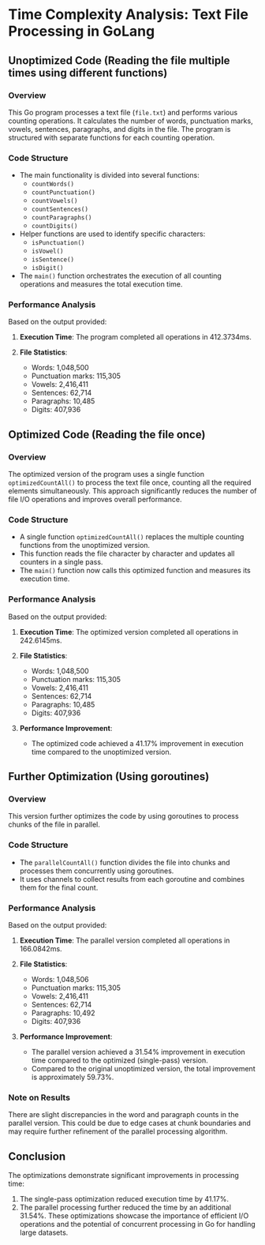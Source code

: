 # Time Complexity Analysis: Text File Processing in GoLang

## Unoptimized Code (Reading the file multiple times using different functions)

### Overview
This Go program processes a text file (`file.txt`) and performs various counting operations. It calculates the number of words, punctuation marks, vowels, sentences, paragraphs, and digits in the file. The program is structured with separate functions for each counting operation.

### Code Structure
- The main functionality is divided into several functions:
  - `countWords()`
  - `countPunctuation()`
  - `countVowels()`
  - `countSentences()`
  - `countParagraphs()`
  - `countDigits()`
- Helper functions are used to identify specific characters:
  - `isPunctuation()`
  - `isVowel()`
  - `isSentence()`
  - `isDigit()`
- The `main()` function orchestrates the execution of all counting operations and measures the total execution time.

### Performance Analysis
Based on the output provided:

1. **Execution Time**: The program completed all operations in 412.3734ms.

2. **File Statistics**:
   - Words: 1,048,500
   - Punctuation marks: 115,305
   - Vowels: 2,416,411
   - Sentences: 62,714
   - Paragraphs: 10,485
   - Digits: 407,936

## Optimized Code (Reading the file once)

### Overview
The optimized version of the program uses a single function `optimizedCountAll()` to process the text file once, counting all the required elements simultaneously. This approach significantly reduces the number of file I/O operations and improves overall performance.

### Code Structure
- A single function `optimizedCountAll()` replaces the multiple counting functions from the unoptimized version.
- This function reads the file character by character and updates all counters in a single pass.
- The `main()` function now calls this optimized function and measures its execution time.

### Performance Analysis
Based on the output provided:

1. **Execution Time**: The optimized version completed all operations in 242.6145ms.

2. **File Statistics**:
   - Words: 1,048,500
   - Punctuation marks: 115,305
   - Vowels: 2,416,411
   - Sentences: 62,714
   - Paragraphs: 10,485
   - Digits: 407,936

3. **Performance Improvement**:
   - The optimized code achieved a 41.17% improvement in execution time compared to the unoptimized version.

## Further Optimization (Using goroutines)

### Overview
This version further optimizes the code by using goroutines to process chunks of the file in parallel.

### Code Structure
- The `parallelCountAll()` function divides the file into chunks and processes them concurrently using goroutines.
- It uses channels to collect results from each goroutine and combines them for the final count.

### Performance Analysis
Based on the output provided:

1. **Execution Time**: The parallel version completed all operations in 166.0842ms.

2. **File Statistics**:
   - Words: 1,048,506
   - Punctuation marks: 115,305
   - Vowels: 2,416,411
   - Sentences: 62,714
   - Paragraphs: 10,492
   - Digits: 407,936

3. **Performance Improvement**:
   - The parallel version achieved a 31.54% improvement in execution time compared to the optimized (single-pass) version.
   - Compared to the original unoptimized version, the total improvement is approximately 59.73%.

### Note on Results
There are slight discrepancies in the word and paragraph counts in the parallel version. This could be due to edge cases at chunk boundaries and may require further refinement of the parallel processing algorithm.

## Conclusion
The optimizations demonstrate significant improvements in processing time:
1. The single-pass optimization reduced execution time by 41.17%.
2. The parallel processing further reduced the time by an additional 31.54%.
These optimizations showcase the importance of efficient I/O operations and the potential of concurrent processing in Go for handling large datasets.
